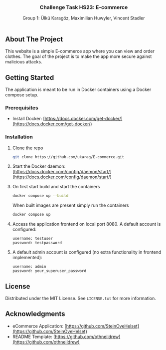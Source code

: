 <!-- PROJECT SHIELDS -->
<!--
*** I'm using markdown "reference style" links for readability.
*** Reference links are enclosed in brackets [ ] instead of parentheses ( ).
*** See the bottom of this document for the declaration of the reference variables
*** for contributors-url, forks-url, etc. This is an optional, concise syntax you may use.
*** https://www.markdownguide.org/basic-syntax/#reference-style-links
-->

<!-- PROJECT LOGO -->
<br />
<div align="center">

<h3 align="center">Challenge Task HS23: E-commerce</h3>


  <p align="center">
    Group 1: Ülkü Karagöz, Maximilian Huwyler, Vincent Stadler
    <br />
    <br />
  </p>
</div>


<!-- ABOUT THE PROJECT -->
## About The Project
This website is a simple E-commerce app where you can view and order clothes. The goal of the project is to make the app more secure against malicious attacks. 

<!-- GETTING STARTED -->
## Getting Started

The application is meant to be run in Docker containers using a Docker compose setup. 

### Prerequisites


* Install Docker: [https://docs.docker.com/get-docker/](https://docs.docker.com/get-docker/)

### Installation

1. Clone the repo
   ```sh
   git clone https://github.com/ukarag/E-commerce.git
   ```
2. Start the Docker daemon: [https://docs.docker.com/config/daemon/start/](https://docs.docker.com/config/daemon/start/)
   
3. On first start build and start the containers
   ```sh
   docker compose up --build
   ```
   When built images are present simply run the containers
   ```sh
   docker compose up
   ```
4. Access the application frontend on local port 8080. A default account is configured:
   ```
   username: testuser
   password: testpassword
   ```

5. A default admin account is configured (no extra functionality in frontend implemented):
   ```
   username: admin
   password: your_superuser_password
   ```

<!-- LICENSE -->
## License

Distributed under the MIT License. See `LICENSE.txt` for more information.


<!-- ACKNOWLEDGMENTS -->
## Acknowledgments

* eCommerce Application: [https://github.com/SteinOveHelset](https://github.com/SteinOveHelset)
* README Template: [https://github.com/othneildrew](https://github.com/othneildrew)
